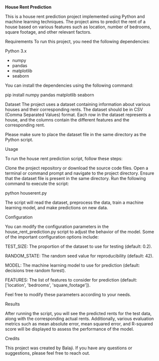 **House Rent Prediction**

This is a house rent prediction project implemented using Python and machine learning techniques. The project aims to predict the rent of a house based on various features such as location, number of bedrooms, square footage, and other relevant factors.

Requirements
To run this project, you need the following dependencies:

Python 3.x

- numpy
- pandas
- matplotlib
- seaborn

You can install the dependencies using the following command:


pip install numpy pandas matplotlib seaborn

Dataset
The project uses a dataset containing information about various houses and their corresponding rents. The dataset should be in CSV (Comma Separated Values) format. Each row in the dataset represents a house, and the columns contain the different features and the corresponding rent.

Please make sure to place the dataset file in the same directory as the Python script.

Usage

To run the house rent prediction script, follow these steps:

Clone the project repository or download the source code files.
Open a terminal or command prompt and navigate to the project directory.
Ensure that the dataset file is present in the same directory.
Run the following command to execute the script:


python houserent.py

The script will read the dataset, preprocess the data, train a machine learning model, and make predictions on new data.

Configuration

You can modify the configuration parameters in the house_rent_prediction.py script to adjust the behavior of the model. Some of the important configuration options include:

TEST_SIZE: The proportion of the dataset to use for testing (default: 0.2).

RANDOM_STATE: The random seed value for reproducibility (default: 42).

MODEL: The machine learning model to use for prediction (default: decisions tree random forest).

FEATURES: The list of features to consider for prediction (default: ['location', 'bedrooms', 'square_footage']).

Feel free to modify these parameters according to your needs.

Results

After running the script, you will see the predicted rents for the test data, along with the corresponding actual rents. Additionally, various evaluation metrics such as mean absolute error, mean squared error, and R-squared score will be displayed to assess the performance of the model.


Credits

This project was created by Balaji. If you have any questions or suggestions, please feel free to reach out.
